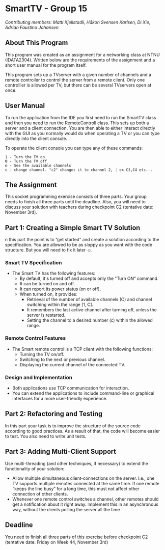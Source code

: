 # SmartTV - Group 15
_Contributing members: Matti Kjellstadli, Håkon Svensen Karlsen, Di Xie, Adrian Faustino Johansen_

## About This Program
This program was created as an assignment for a networking class at NTNU (IDATA2304).
Written below are the requirements of the assignment and a short user manual for the program itself.

This program sets up a TVserver with a given number of channels and a remote controller 
to control the server from a remote client. Only one controlller is allowed per TV, but there can
be several TVservers open at once.

## User Manual
To run the application from the IDE you first need to run the SmartTV class and then you need to run the 
RemoteControll class. This sets up both a server and a client connection. You are then able to either interact directly 
with the GUI as you normally would do when operating a TV or you can type directly into the client console.

To operate the client console you can type any of these commands:
```
1 - Turn the TV on
0 - Turn the TV off
n - See the available channels
c - change channel. "c2" changes it to channel 2, | ex C3,C4 etc...
```
## The Assignment
This socket programming exercise consists of three parts. Your group needs to finish all three parts until the deadline. 
Also, you will need to discuss your solution with teachers during checkpoint C2 (tentative date: November 3rd).

## Part 1: Creating a Simple Smart TV Solution

n this part the point is to “get started” and create a solution according to the specification.
You are allowed to be as sloppy as you want with the code structure. But you will need to fix
it later ☺.

### Smart TV Specification

- The Smart TV has the following features:
    - By default, it's turned off and accepts only the "Turn ON" command.
    - It can be turned on and off.
    - It can report its power status (on or off).
    - When turned on, it provides:
        - Retrieval of the number of available channels (C) and channel switching within the range [1, C].
        - It remembers the last active channel after turning off, unless the server is restarted.
        - Setting the channel to a desired number (c) within the allowed range.

### Remote Control Features

- The Smart remote control is a TCP client with the following functions:
    - Turning the TV on/off.
    - Switching to the next or previous channel.
    - Displaying the current channel of the connected TV.


### Design and Implementation

- Both applications use TCP communication for interaction.
- You can extend the applications to include command-line or graphical interfaces for a more user-friendly experience.



## Part 2: Refactoring and Testing

In this part your task is to improve the structure of the source code according to good
practices. As a result of that, the code will become easier to test. You also need to write unit
tests.

## Part 3: Adding Multi-Client Support

Use multi-threading (and other techniques, if necessary) to extend the functionality of your
solution:
 - Allow multiple simultaneous client-connections on the server. I.e., one TV supports
   multiple remotes connected at the same time. If one remote “keeps the line busy”
   for a long time, this must not affect other connection of other clients.
 - Whenever one remote control switches a channel, other remotes should get a 
   notification about it right away. Implement this in an asynchronous way, without the
   clients polling the server all the time

## Deadline

You need to finish all three parts of this exercise before checkpoint C2 (tentative date: Friday
on Week 44, November 3rd)